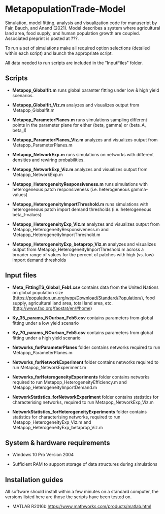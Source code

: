 # MetapopulationTrade-Model
Simulation, model fitting, analysis and visualization code for manuscript by Fair, Bauch, and Anand (2021). Model describes a system where agricultural land area, food supply, and human population growth are coupled. Associated preprint is posted at ???.

To run a set of simulations make all required option selections (detailed within each script) and launch the appropriate script.

All data needed to run scripts are included in the "InputFiles" folder.

## Scripts

* **Metapop_Globalfit.m** runs global paramter fitting under low & high yield scenarios.

* **Metapop_Globalfit_Viz.m** analyzes and visualizes output from Metapop_Globalfit.m

* **Metapop_ParameterPlanes.m** runs simulations sampling different points in the parameter plane for either (beta, gamma) or (beta_A, beta_I)

* **Metapop_ParameterPlanes_Viz.m** analyzes and visualizes output from Metapop_ParameterPlanes.m

* **Metapop_NetworkExp.m** runs simulations on networks with different densities and rewiring probabilities.

* **Metapop_NetworkExp_Viz.m** analyzes and visualizes output from Metapop_NetworkExp.m

* **Metapop_HeterogeneityResponsiveness.m** runs simulations with heterogeneous patch responsiveness (i.e. heterogeneous gamma-values)

* **Metapop_HeterogeneityImportThreshold.m** runs simulations with heterogeneous patch import demand thresholds (i.e. heterogeneous beta_I-values)

* **Metapop_HeterogeneityExp_Viz.m** analyzes and visualizes output from Metapop_HeterogeneityResponsiveness.m and Metapop_HeterogeneityImportThreshold.m

* **Metapop_HeterogeneityExp_betaprop_Viz.m** analyzes and visualizes output from Metapop_HeterogeneityImportThreshold.m across a broader range of values for the percent of patches with high (vs. low) import demand thresholds

## Input files

* **Meta_FittingTS_Global_Feb1.csv** contains data from the United Nations on global population size (https://population.un.org/wpp/Download/Standard/Population/), food supply, agricultural land area, total land area, etc. (http://www.fao.org/faostat/en/#home)

* **Ky_35_params_NOurban_Feb5.csv** contains parameters from global fitting under a low yield scenario

* **Ky_70_params_NOurban_Feb5.csv** contains parameters from global fitting under a high yield scenario

* **Networks_forParameterPlanes** folder contains networks required to run Metapop_ParameterPlanes.m

* **Networks_forNetworkExperiment** folder contains networks required to run Metapop_NetworkExperiment.m

* **Networks_forHeterogeneityExperiments** folder contains networks required to run Metapop_HeterogeneityEfficiency.m and Metapop_HeterogeneityImportDemand.m

* **NetworkStatistics_forNetworkExperiment** folder contains statistics for characterising networks, required to run Metapop_NetworkExp_Viz.m

* **NetworkStatistics_forHeterogeneityExperiments** folder contains statistics for characterising networks, required to run Metapop_HeterogeneityExp_Viz.m and Metapop_HeterogeneityExp_betaprop_Viz.m

## System & hardware requirements

 * Windows 10 Pro Version 2004

 * Sufficient RAM to support storage of data structures during simulations

## Installation guides

All software should install within a few minutes on a standard computer, the versions listed here are those the scripts have been tested on.

 * MATLAB R2016b https://www.mathworks.com/products/matlab.html
